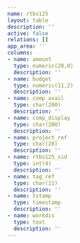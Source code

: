 ```yaml
---
name: rtbs125
layout: table
description: ''
active: false
relations: []
app_area: ''
columns:
- name: amount
  type: numeric(20,0)
  description: ''
- name: budget
  type: numeric(11,2)
  description: ''
- name: comp_avail
  type: char(200)
  description: ''
- name: comp_display
  type: char(200)
  description: ''
- name: project_ref
  type: char(20)
  description: ''
- name: rtbs125_sid
  type: int(4)
  description: ''
- name: tag_ref
  type: char(11)
  description: ''
- name: tstamp
  type: timestamp
  description: ''
- name: workdis
  type: text
  description: ''
---
```


